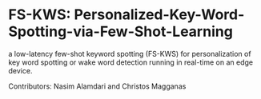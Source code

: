 # FS-KWS: Personalized-Key-Word-Spotting-via-Few-Shot-Learning
a low-latency few-shot keyword spotting (FS-KWS) for personalization of key word spotting  or wake word detection running in real-time on an edge device.

Contributors: Nasim Alamdari and Christos Magganas
